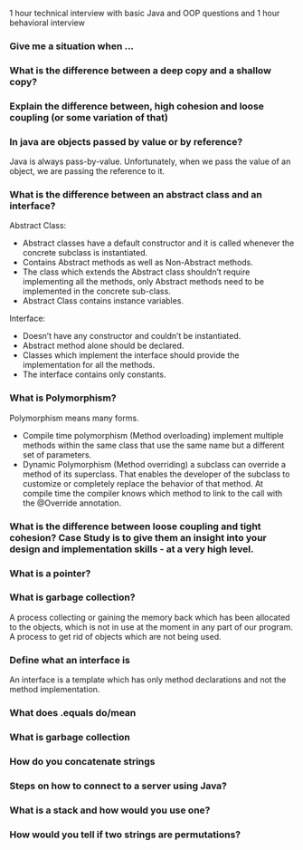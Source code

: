 1 hour technical interview with basic Java and OOP questions and 1 hour behavioral interview  

### Give me a situation when ... 

### What is the difference between a deep copy and a shallow copy?  

### Explain the difference between, high cohesion and loose coupling (or some variation of that)  

### In java are objects passed by value or by reference?  
Java is always pass-by-value. Unfortunately, when we pass the value of an object, we are passing the reference to it.

### What is the difference between an abstract class and an interface?  
Abstract Class:

 - Abstract classes have a default constructor and it is called whenever the concrete subclass is instantiated.
- Contains Abstract methods as well as Non-Abstract methods.
- The class which extends the Abstract class shouldn’t require implementing all the methods, only Abstract methods need to be implemented in the concrete sub-class.
- Abstract Class contains instance variables.
    
Interface:

- Doesn’t have any constructor and couldn’t be instantiated.
- Abstract method alone should be declared.
- Classes which implement the interface should provide the implementation for all the methods.
- The interface contains only constants.    

### What is Polymorphism? 
Polymorphism means many forms.
- Compile time polymorphism (Method overloading) implement multiple methods within the same class that use the same name but a different set of parameters.  
- Dynamic Polymorphism (Method overriding) a subclass can override a method of its superclass. That enables the developer of the subclass to customize or completely replace the behavior of that method. At compile time the compiler knows which method to link to the call with the @Override annotation.

### What is the difference between loose coupling and tight cohesion? Case Study is to give them an insight into your design and implementation skills - at a very high level.  

### What is a pointer?  

### What is garbage collection?  
A process collecting or gaining the memory back which has been allocated to the objects, which is not in use at the moment in any part of our program.
A process to get rid of objects which are not being used.

### Define what an interface is  
An interface is a template which has only method declarations and not the method implementation.

### What does .equals do/mean

### What is garbage collection

### How do you concatenate strings  

### Steps on how to connect to a server using Java?  

### What is a stack and how would you use one?

### How would you tell if two strings are permutations?  
